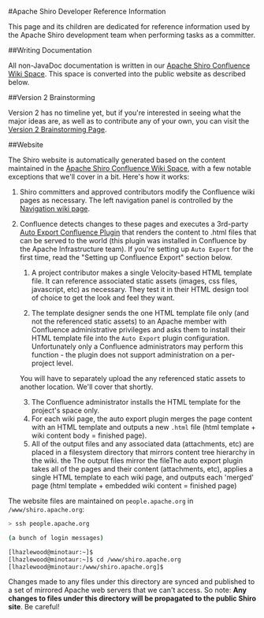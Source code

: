 <a name="Developers-ApacheShiroDeveloperReferenceInformation"></a>
#Apache Shiro Developer Reference Information

This page and its children are dedicated for reference information used by the Apache Shiro development team when performing tasks as a committer.

<a name="Developers-WritingDocumentation"></a>
##Writing Documentation

All non-JavaDoc documentation is written in our [Apache Shiro Confluence Wiki Space](https://cwiki.apache.org/confluence/display/SHIRO). This space is converted into the public website as described below.

<a name="Developers-Version2Brainstorming"></a>
##Version 2 Brainstorming

Version 2 has no timeline yet, but if you're interested in seeing what the major ideas are, as well as to contribute any of your own, you can visit the [Version 2 Brainstorming Page](https://cwiki.apache.org/confluence/display/SHIRO/Version+2+Brainstorming).

<a name="Developers-Website"></a>
##Website

The Shiro website is automatically generated based on the content maintained in the [Apache Shiro Confluence Wiki Space](https://cwiki.apache.org/confluence/display/SHIRO), with a few notable exceptions that we'll cover in a bit. Here's how it works:

1.  Shiro committers and approved contributors modify the Confluence wiki pages as necessary. The left navigation panel is controlled by the [Navigation wiki page](https://cwiki.apache.org/confluence/display/SHIRO/Navigation).

2.  Confluence detects changes to these pages and executes a 3rd-party [Auto Export Confluence Plugin](http://code.google.com/p/couldit-autoexport) that renders the content to .html files that can be served to the world (this plugin was installed in Confluence by the Apache Infrastructure team). If you're setting up `Auto Export` for the first time, read the "Setting up Confluence Export" section below.

    1.  A project contributor makes a single Velocity-based HTML template file. It can reference associated static assets (images, css files, javascript, etc) as necessary. They test it in their HTML design tool of choice to get the look and feel they want.
    
    2.  The template designer sends the one HTML template file only (and not the referenced static assets) to an Apache member with Confluence administrative privileges and asks them to install their HTML template file into the `Auto Export` plugin configuration. Unfortunately only a Confluence administrators may perform this function - the plugin does not support administration on a per-project level.
    
    You will have to separately upload the any referenced static assets to another location. We'll cover that shortly.
    
    3.  The Confluence administrator installs the HTML template for the project's space only.
    4.  For each wiki page, the auto export plugin merges the page content with an HTML template and outputs a new `.html` file (html template + wiki content body = finished page).
    5.  All of the output files and any associated data (attachments, etc) are placed in a filesystem directory that mirrors content tree hierarchy in the wiki.
    the The output files mirror the fileThe auto export plugin takes all of the pages and their content (attachments, etc), applies a single HTML template to each wiki page, and outputs each 'merged' page (html template + embedded wiki content = finished page)

The website files are maintained on `people.apache.org` in `/www/shiro.apache.org`:

``` bash
> ssh people.apache.org

(a bunch of login messages)

[lhazlewood@minotaur:~]$
[lhazlewood@minotaur:~]$ cd /www/shiro.apache.org
[lhazlewood@minotaur:/www/shiro.apache.org]$ 
```

Changes made to any files under this directory are synced and published to a set of mirrored Apache web servers that we can't access. So note: **Any changes to files under this directory will be propagated to the public Shiro site**. Be careful!
<input type="hidden" id="ghEditPage" value="developers.md"></input>
